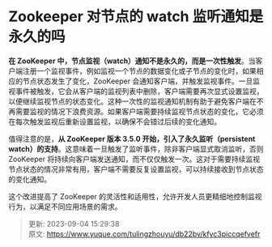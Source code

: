 # Zookeeper 对节点的 watch 监听通知是永久的吗

**在 ZooKeeper 中，节点监视（watch）通知不是永久的，而是一次性触发**。当客户端注册一个监视事件，例如监视一个节点的数据变化或子节点的变化时，如果相应的节点状态发生了变化，ZooKeeper 会通知客户端，并触发监视事件。一旦监视事件被触发，它会从客户端的监视列表中删除，客户端需要再次显式设置监视，以便继续监视节点的状态变化。这种一次性的监视通知机制有助于避免客户端在不再需要监视的情况下浪费资源。如果客户端需要持续监视节点状态的变化，它必须在每次触发监视后重新设置监视，以确保不会错过后续的变化通知。

值得注意的是，**从 ZooKeeper 版本 3.5.0 开始，引入了永久监听（persistent watch）的支持**。这意味着一旦触发了监听事件，除非客户端显式取消监听，否则 ZooKeeper 将持续向客户端发送通知，而不仅仅触发一次。这对于需要持续监视节点状态的情况非常有用，客户端不需要反复设置监视，可以持续接收到节点状态的变化通知。

这个改进提高了 ZooKeeper 的灵活性和适用性，允许开发人员更精细地控制监视行为，以满足不同应用场景的需求。

<font style="color:rgb(0, 0, 0);">  
</font>



> 更新: 2023-09-04 15:29:38  
> 原文: <https://www.yuque.com/tulingzhouyu/db22bv/kfyc3piccqefvefr>